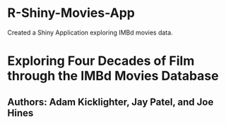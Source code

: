 # R-Shiny-Movies-App
Created a Shiny Application exploring IMBd movies data.

# Exploring Four Decades of Film through the IMBd Movies Database

## Authors: Adam Kicklighter, Jay Patel, and Joe Hines
